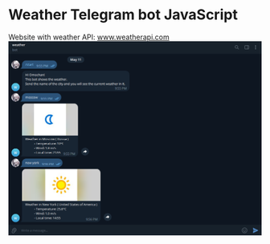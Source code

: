 # Weather Telegram bot JavaScript
Website with weather API: www.weatherapi.com
![This image](https://github.com/om04an/WeatherTelegramBotJs/blob/master/image_2023-05-11_21-39-40.png)
